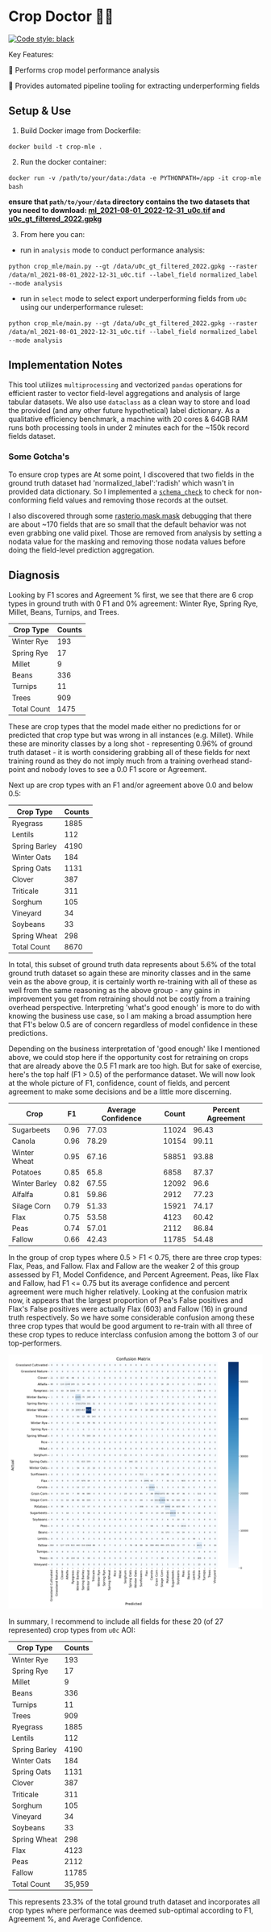 # Crop Doctor :man_health_worker:
[![Code style: black](https://img.shields.io/badge/code%20style-black-000000.svg)](https://github.com/psf/black)

Key Features:

:corn: Performs crop model performance analysis

:mechanical_arm: Provides automated pipeline tooling for extracting underperforming fields

## Setup & Use

1. Build Docker image from Dockerfile:

`docker build -t crop-mle .`

2. Run the docker container:

`docker run -v /path/to/your/data:/data -e PYTHONPATH=/app -it crop-mle bash`

**ensure that `path/to/your/data` directory contains the two datasets that you need to download: [ml_2021-08-01_2022-12-31_u0c.tif](https://drive.google.com/file/d/1R_4NtTIUrQHo7cGA-Xi26KvUh3RYjLa3/view?usp=drive_link) and [u0c_gt_filtered_2022.gpkg](https://drive.google.com/file/d/1uOM9DlyNp4V2dNtW_cSt8VLvTRSzlGn6/view?usp=drive_link)**

3. From here you can:

* run in `analysis` mode to conduct performance analysis:

`python crop_mle/main.py --gt /data/u0c_gt_filtered_2022.gpkg --raster /data/ml_2021-08-01_2022-12-31_u0c.tif --label_field normalized_label --mode analysis`

* run in `select` mode to select export underperforming fields from `u0c` using our underperformance ruleset:

`python crop_mle/main.py --gt /data/u0c_gt_filtered_2022.gpkg --raster /data/ml_2021-08-01_2022-12-31_u0c.tif --label_field normalized_label --mode analysis`

## Implementation Notes

This tool utilizes `multiprocessing` and vectorized `pandas` operations for efficient raster to vector field-level aggregations and analysis of large tabular datasets. We also use `dataclass` as a clean way to store and load the provided (and any other future hypothetical) label dictionary. As a qualitative efficiency benchmark, a machine with 20 cores & 64GB RAM runs both processing tools in under 2 minutes each for the ~150k record fields dataset.

### Some Gotcha's
To ensure crop types are At some point, I discovered that two fields in the ground truth dataset had 'normalized_label':'radish' which wasn't in provided data dictionary. So I implemented a [`schema_check`](/crop_mle/load_data.py) to check for non-conforming field values and removing those records at the outset.

I also discovered through some [rasterio.mask.mask](https://rasterio.readthedocs.io/en/stable/api/rasterio.mask.html) debugging that there are about ~170 fields that are so small that the default behavior was not even grabbing one valid pixel. Those are removed from analysis by setting a nodata value for the masking and removing those nodata values before doing the field-level prediction aggregation.

## Diagnosis

Looking by F1 scores and Agreement % first, we see that there are 6 crop types in ground truth with 0 F1 and 0% agreement: Winter Rye, Spring Rye, Millet, Beans, Turnips, and Trees. 

| Crop Type   | Counts |
|-------------|--------|
| Winter Rye  | 193    |
| Spring Rye  | 17     |
| Millet      | 9      |
| Beans       | 336    |
| Turnips     | 11     |
| Trees       | 909    |
| Total Count | 1475   |

These are crop types that the model made either no predictions for or predicted that crop type but was wrong in all instances (e.g. Millet). While these are minority classes by a long shot - representing 
0.96% of ground truth dataset - it is worth considering grabbing all of these fields for next training round as they do not imply much from a training overhead stand-point and nobody loves to see a 0.0 F1 score or Agreement.


Next up are crop types with an F1 and/or agreement above 0.0 and below 0.5: 

| Crop Type      | Counts |
|----------------|--------|
| Ryegrass       | 1885   |
| Lentils        | 112    |
| Spring Barley  | 4190   |
| Winter Oats    | 184    |
| Spring Oats    | 1131   |
| Clover         | 387    |
| Triticale      | 311    |
| Sorghum        | 105    |
| Vineyard       | 34     |
| Soybeans       | 33     |
| Spring Wheat   | 298    |
| Total Count    | 8670   |

In total, this subset of ground truth data represents about 5.6% of the total ground truth dataset so again these are minority classes and in the same vein as the above group, it is certainly worth re-training with all of these as well from the same reasoning as the above group - any gains in improvement you get from retraining should not be costly from a training overhead perspective. Interpreting 'what's good enough' is more to do with knowing the business use case, so I am making a broad assumption here that F1's below 0.5 are of concern regardless of model confidence in these predictions.

Depending on the business interpretation of 'good enough' like I mentioned above, we could stop here if the opportunity cost for retraining on crops that are already above the 0.5 F1 mark are too high. But for sake of exercise, here's the top half (F1 > 0.5) of the performance dataset. We will now look at the whole picture of F1, confidence, count of fields, and percent agreement to make some decisions and be a little more discerning.

| Crop           | F1   | Average Confidence | Count | Percent Agreement |
|----------------|------|--------------------|-------|-------------------|
| Sugarbeets     | 0.96 | 77.03              | 11024 | 96.43             |
| Canola         | 0.96 | 78.29              | 10154 | 99.11             |
| Winter Wheat   | 0.95 | 67.16              | 58851 | 93.88             |
| Potatoes       | 0.85 | 65.8               | 6858  | 87.37             |
| Winter Barley  | 0.82 | 67.55              | 12092 | 96.6              |
| Alfalfa        | 0.81 | 59.86              | 2912  | 77.23             |
| Silage Corn    | 0.79 | 51.33              | 15921 | 74.17             |
| Flax           | 0.75 | 53.58              | 4123  | 60.42             |
| Peas           | 0.74 | 57.01              | 2112  | 86.84             |
| Fallow         | 0.66 | 42.43              | 11785 | 54.48             |

In the group of crop types where 0.5 > F1 < 0.75, there are three crop types: Flax, Peas, and Fallow. Flax and Fallow are the weaker 2 of this group assessed by F1, Model Confidence, and Percent Agreement. Peas, like Flax and Fallow, had F1 <= 0.75 but its average confidence and percent agreement were much higher relatively. Looking at the confusion matrix now, it appears that the largest proportion of Pea's False positives and Flax's False positives were actually Flax (603) and Fallow (16) in ground truth respectively. So we have some considerable confusion among these three crop types that would be good argument to re-train with all three of these crop types to reduce interclass confusion among the bottom 3 of our top-performers.

![cm](results/confusion_matrix.png)

In summary, I recommend to include all fields for these 20 (of 27 represented) crop types from `u0c` AOI:

| Crop Type   | Counts |
|-------------|--------|
| Winter Rye     | 193    |
| Spring Rye     | 17     |
| Millet         | 9      |
| Beans          | 336    |
| Turnips        | 11     |
| Trees          | 909    |
| Ryegrass       | 1885   |
| Lentils        | 112    |
| Spring Barley  | 4190   |
| Winter Oats    | 184    |
| Spring Oats    | 1131   |
| Clover         | 387    |
| Triticale      | 311    |
| Sorghum        | 105    |
| Vineyard       | 34     |
| Soybeans       | 33     |
| Spring Wheat   | 298    |
| Flax           | 4123   |
| Peas           | 2112   |
| Fallow         | 11785  |
| Total Count    | 35,959 |

This represents 23.3% of the total ground truth dataset and incorporates all crop types where performance was deemed sub-optimal according to F1, Agreement %, and Average Confidence.








